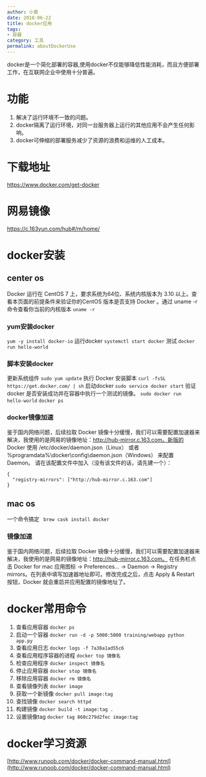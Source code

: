 ```yaml
---
author: 小莫
date: 2018-06-22
title: docker应用
tags:
- 容器
category: 工具
permalink: aboutDockerUse
---
```

docker是一个简化部署的容器,使用docker不仅能够降低性能消耗，而且方便部署工作，在互联网企业中使用十分普遍。
<!-- more -->

# 功能
1. 解决了运行环境不一致的问题。
2. docker隔离了运行环境，对同一台服务器上运行的其他应用不会产生任何影响。
3. docker可伸缩的部署服务减少了资源的浪费和运维的人工成本。

# 下载地址
https://www.docker.com/get-docker

# 网易镜像
https://c.163yun.com/hub#/m/home/

# docker安装

## center os
Docker 运行在 CentOS 7 上，要求系统为64位、系统内核版本为 3.10 以上。查看本页面的前提条件来验证你的CentOS 版本是否支持 Docker 。通过 uname -r 命令查看你当前的内核版本
`uname -r`

### yum安装docker
`yum -y install docker-io`
运行docker
`systemctl start docker`
测试
`docker run hello-world`

### 脚本安装docker
更新系统组件
`sudo yum update`
执行 Docker 安装脚本
`curl -fsSL https://get.docker.com/ | sh`
启动docker
`sudo service docker start`
验证 docker 是否安装成功并在容器中执行一个测试的镜像。
`sudo docker run hello-world`
`docker ps `

### docker镜像加速
鉴于国内网络问题，后续拉取 Docker 镜像十分缓慢，我们可以需要配置加速器来解决，我使用的是网易的镜像地址：http://hub-mirror.c.163.com。新版的 Docker 使用 /etc/docker/daemon.json（Linux） 或者 %programdata%\docker\config\daemon.json（Windows） 来配置 Daemon。
请在该配置文件中加入（没有该文件的话，请先建一个）：

```
{
  "registry-mirrors": ["http://hub-mirror.c.163.com"]
}
```


## mac os
一个命令搞定
` brew cask install docker`

### 镜像加速
鉴于国内网络问题，后续拉取 Docker 镜像十分缓慢，我们可以需要配置加速器来解决，我使用的是网易的镜像地址：http://hub-mirror.c.163.com。
在任务栏点击 Docker for mac 应用图标 -> Preferences... -> Daemon -> Registry mirrors。在列表中填写加速器地址即可。修改完成之后，点击 Apply & Restart 按钮，Docker 就会重启并应用配置的镜像地址了。

# docker常用命令
1. 查看应用容器 `docker ps`
2. 启动一个容器 `docker run -d -p 5000:5000 training/webapp python app.py`
3. 查看应用日志 `docker logs -f 7a38a1ad55c6`
4. 查看应用程序容器的进程 `docker top 镜像名`
5. 检查应用程序 `docker inspect 镜像名`
6. 停止应用容器 `docker stop 镜像名`
7. 移除应用容器 `docker rm 镜像名`
8. 查看镜像列表 `docker image`
9. 获取一个新镜像 `docker pull image:tag`
10. 查找镜像 `docker search httpd`
11. 构建镜像 `docker build -t image:tag .`
12. 设置镜像tag `docker tag 860c279d2fec image:tag`

# docker学习资源
[http://www.runoob.com/docker/docker-command-manual.html](http://www.runoob.com/docker/docker-command-manual.html)

